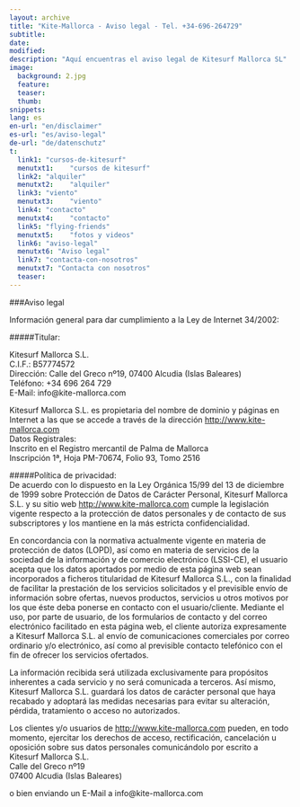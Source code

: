 ```yaml
---
layout: archive
title: "Kite-Mallorca - Aviso legal - Tel. +34-696-264729"
subtitle:
date:
modified:
description: "Aquí encuentras el aviso legal de Kitesurf Mallorca SL"
image:
  background: 2.jpg
  feature:
  teaser:
  thumb:
snippets:
lang: es
en-url: "en/disclaimer"
es-url: "es/aviso-legal"
de-url: "de/datenschutz"
t:
  link1: "cursos-de-kitesurf"
  menutxt1:    "cursos de kitesurf"
  link2: "alquiler"
  menutxt2:    "alquiler"
  link3: "viento"
  menutxt3:    "viento"
  link4: "contacto"
  menutxt4:    "contacto"
  link5: "flying-friends"
  menutxt5:    "fotos y videos"
  link6: "aviso-legal"
  menutxt6: "Aviso legal"
  link7: "contacta-con-nosotros"
  menutxt7: "Contacta con nosotros"
  teaser:
---
```



###Aviso legal

  
Información general para dar cumplimiento a la Ley de Internet 34/2002:  
  
  

#####Titular:

Kitesurf Mallorca S.L.  
C.I.F.: B57774572  
Dirección: Calle del Greco nº19, 07400 Alcudia (Islas Baleares)  
Teléfono: +34 696 264 729  
E-Mail: <span style="unicode-bidi:bidi-override; direction: rtl;" align="left">moc.acrollam-etik@ofni</span>  

Kitesurf Mallorca S.L. es propietaria del nombre de dominio y páginas en Internet a
las que se accede a través de la dirección http://www.kite-mallorca.com  
Datos Registrales:  
Inscrito en el Registro mercantil de Palma de Mallorca  
Inscripción 1ª, Hoja PM-70674, Folio 93, Tomo 2516  


#####Política de privacidad:  
De acuerdo con lo dispuesto en la Ley Orgánica 15/99 del 13 de diciembre de 1999
sobre Protección de Datos de Carácter Personal, Kitesurf Mallorca S.L. y su sitio
web http://www.kite-mallorca.com cumple la legislación vigente respecto a la protección
de datos personales y de contacto de sus subscriptores y los mantiene en la más
estricta confidencialidad.

En concordancia con la normativa actualmente vigente en materia de protección de
datos (LOPD), así como en materia de servicios de la sociedad de la información y
de comercio electrónico (LSSI-CE), el usuario acepta que los datos aportados por
medio de esta página web sean incorporados a ficheros titularidad de Kitesurf Mallorca S.L.,
con la finalidad de facilitar la prestación de los servicios solicitados y el previsible
envío de información sobre ofertas, nuevos productos, servicios u otros
motivos por los que éste deba ponerse en contacto con el usuario/cliente.
Mediante el uso, por parte de usuario, de los formularios de contacto y del correo
electrónico facilitado en esta página web, el cliente autoriza expresamente a
Kitesurf Mallorca S.L. al envío de comunicaciones comerciales por correo
ordinario y/o electrónico, así como al previsible contacto telefónico con el fin de
ofrecer los servicios ofertados.

La información recibida será utilizada exclusivamente para propósitos inherentes a
cada servicio y no será comunicada a terceros.
Así mismo, Kitesurf Mallorca S.L. guardará los datos de carácter personal que haya
recabado y adoptará las medidas necesarias para evitar su alteración, pérdida,
tratamiento o acceso no autorizados.

Los clientes y/o usuarios de http://www.kite-mallorca.com pueden, en todo momento,
ejercitar los derechos de acceso, rectificación, cancelación u oposición sobre sus datos
personales comunicándolo por escrito a  
Kitesurf Mallorca S.L.  
Calle del Greco nº19  
07400 Alcudia (Islas Baleares)  

o bien enviando un E-Mail a <span style="unicode-bidi:bidi-override; direction: rtl;" align="left">moc.acrollam-etik@ofni</span>

